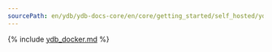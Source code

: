 ```yaml
---
sourcePath: en/ydb/ydb-docs-core/en/core/getting_started/self_hosted/ydb_docker.md
---
```


{% include [ydb_docker.md](_includes/ydb_docker.md) %}
